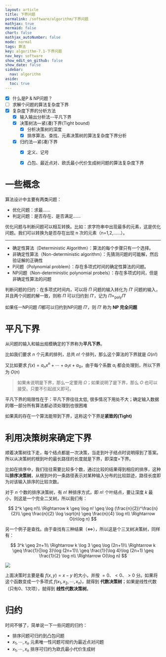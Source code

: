 ```yaml
---
layout: article
title: 下界问题
permalink: /software/algorithm/下界问题
mathjax: true
mermaid: false
chart: false
mathjax_autoNumber: false
mode: normal
tags: 算法
key: algorithm-7.1-下界问题
nav_key: software
show_edit_on_github: false
show_date: false
sidebar:
  nav: algorithm
aside:
  toc: true
---
```


<!--more-->

- [x] 什么是P & NP问题？
- [ ] 求解个问题的算法复杂度下界
- [x] 复杂度下界的分析方法
  - [x] 输入输出分析法--平凡下界
  - [x] 决策树法—紧(凑)下界(Tight bound)
    - [x] 分析决策树的深度
    - [x] 排序算法、查找、元素决策树的算法复杂度下界分析
  - [x] 归约法—紧(凑)下界
    - [x] 定义、记号
    - [x] 凸包、最近点对、欧氏最小代价生成树问题的算法复杂度下界



# 一些概念

算法设计中主要有两类问题：

* 优化问题：求最……
* 判定问题：是否存在、是否满足……

优化问题与判断问题可以相互转换。比如：求字符串中出现最多的元素，这是优化问题。我们可以转换为是否存在出现 n 次的元素（n=1,2,……）。

---

* 确定性算法（Deterministic Algorithm）：算法的每个步骤只有一个选择。
* 非确定性算法（Non-deterministic algorithm）：先猜测问题的可能解，然后验证解的正确性
* P问题（Polynomial problem）：存在多项式时间的确定性算法的问题。
* NP问题（Non-deterministic polynomial probels）：存在多项式时间，但是非确定性算法的问题

判断问题的归约：在多项式时间内，可以将 $\Pi$ 问题的输入转化为 $\Pi'$ 问题的输入，并且两个问题的解一致，则称 $\Pi$ 可以归约到 $\Pi'$，记为 $\Pi \propto_\text{poly} \Pi'$

如果任一NP问题 $\Pi$都可以归约到NP问题 $\Pi'$，则 $\Pi'$ 称为 **NP 完全问题**

# 平凡下界

从问题的输入和输出规模确定的下界称为**平凡下界**。

比如我们要求 $n$ 个元素的排列，总共 $n!$ 个排列，那么这个算法的下界就是 $\Omega(n!)$

又比如要求 $f(x)=a_n x^n+\cdots+a_1x+a_0$，由于每个系数 $a_i$ 都会处理到，所以下界为 $O(n)$

> 如果未说明是下界，那么一定要用 $\Omega$；如果说明了是下界，那么 $O$ 也可以接受。只要不引起歧义即可。

平凡下界的局限性在于：平凡下界往往太低, 很多情况下用处不大；确定输入数据的哪一部分所有算法都必须处理到也很困难

如果真的存在一个算法能带到下界，这称这个下界是**紧致的(Tight)**

# 利用决策树来确定下界

顺着决策树往下走，每个结点都是一次决策，当走到叶子结点时说明得到了答案。所以从决策树的根到叶的最长路径的长度就是下界，即深度=下界。

比如在排序中，我们往往需要比较多个数，通过比较的结果得到相应的排序，这种叫**排序决策树**，从根到叶的一条路径表示对某种输入分布的比较踪迹，路径长度即为对该输入排序的比较次数。

对于 $n$ 个数的排序决策树，有 $n!$ 种排序方式，即 $n!$ 个叶结点，要让深度 $k$ 最小，则这是一个完全二叉树，所以我们有：

$$
2^k \geq n!\\
\Rightarrow k \geq \log n! \geq \log (\frac{n}{2})^\frac{n}{2}\\
\geq \frac{n}{2} \log \sqrt{n} \geq \frac{n}{4} \log n\\
\Rightarrow O(n\log n)
$$

另一个例子是查找。由于查找有三种结果（<=>），所以这是个三叉树决策树，同样有：

$$
3^k \geq 2n+1\\
\Rightarrow k \log 3 \geq \log (2n+1)\\
\Rightarrow k \geq \frac{1}{|log 3}\log (2n+1)\\
\geq \frac{1}{\log 4}\log (2n+1) \geq \frac{1}{2} \log n\\
\Rightarrow O(\log n)
$$

![](http://www.myexception.cn/img/2012/06/26/0958147.jpg)

上面决策时主要是看 $f(x,y)=x-y$ 的大小，并按 $=0$、$<0$、$>0$ 分。如果将这个函数变成一个多项式 $f(x_1,x_2,\cdots,x_n)$，就得到 **代数决策树**；如果是线性代数（只有0、1次项），就得到 **线性代数决策树**。

# 归约

时间不够了，简单说一下一些问题的归约：

* 排序问题可归约到凸包问题
* $x_1,\cdots,x_n$ 元素唯一性问题可规约为最近点对问题
* $x_1,\cdots,x_n$ 排序可归约为欧氏最小代价生成树
